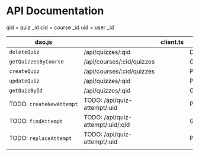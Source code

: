 # API Documentation

qid = quiz _id
cid = course _id
uid = user _id

| dao.js                   |                                   | client.ts |        | description/usages |
| ------------------------ | --------------------------------- | --------- | ------ | ------------------ |
| `deleteQuiz`             | /api/quizzes/:qid                 |           | DELETE |                    |
| `getQuizzesByCourse`     | /api/courses/:cid/quizzes         |           | GET    |                    |
| `createQuiz`             | /api/courses/:cid/quizzes         |           | POST   |                    |
| `updateQuiz`             | /api/quizzes/:qid                 |           | PUT    |                    |
| `getQuizById`            | /api/quizzes/:qid                 |           | GET    |                    |
| TODO: `createNewAttempt` | TODO: /api/quiz-attempt/:uid      |           | POST   |                    |
| TODO: `findAttempt`      | TODO: /api/quiz-attempt/:uid/:qid |           | GET    |                    |
| TODO: `replaceAttempt`   | TODO: /api/quiz-attempt/:uid      |           | PUT    |                    |
|                          |                                   |           |        |                    |
